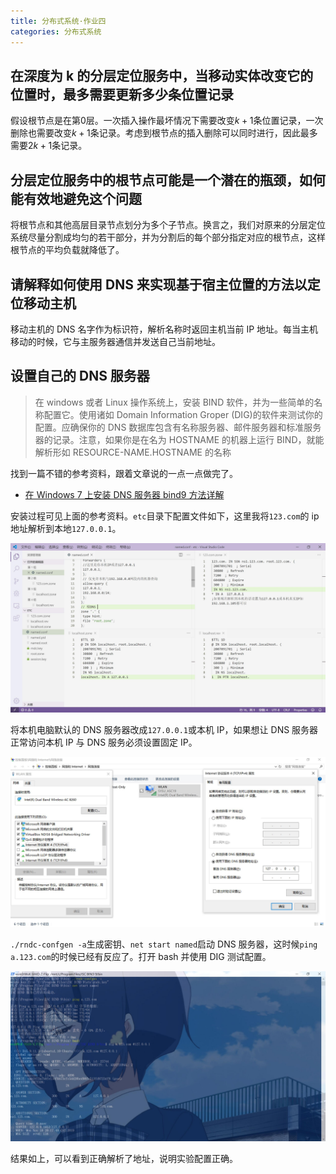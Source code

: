 ```yaml
---
title: 分布式系统·作业四
categories: 分布式系统
---
```


## 在深度为 k 的分层定位服务中，当移动实体改变它的位置时，最多需要更新多少条位置记录

假设根节点是在第$0$层。一次插入操作最坏情况下需要改变$k+1$条位置记录，一次删除也需要改变$k+1$条记录。考虑到根节点的插入删除可以同时进行，因此最多需要$2k+1$条记录。

## 分层定位服务中的根节点可能是一个潜在的瓶颈，如何能有效地避免这个问题

将根节点和其他高层目录节点划分为多个子节点。换言之，我们对原来的分层定位系统尽量分割成均匀的若干部分，并为分割后的每个部分指定对应的根节点，这样根节点的平均负载就降低了。

## 请解释如何使用 DNS 来实现基于宿主位置的方法以定位移动主机

移动主机的 DNS 名字作为标识符，解析名称时返回主机当前 IP 地址。每当主机移动的时候，它与主服务器通信并发送自己当前地址。

## 设置自己的 DNS 服务器

> 在 windows 或者 Linux 操作系统上，安装 BIND 软件，并为一些简单的名称配置它。使用诸如 Domain Information Groper (DIG)的软件来测试你的配置。应确保你的 DNS 数据库包含有名称服务器、邮件服务器和标准服务器的记录。注意，如果你是在名为 HOSTNAME 的机器上运行 BIND，就能解析形如 RESOURCE-NAME.HOSTNAME 的名称

找到一篇不错的参考资料，跟着文章说的一点一点做完了。

- [在 Windows 7 上安装 DNS 服务器 bind9 方法详解](https://www.jb51.net/article/137012.htm)

安装过程可见上面的参考资料。`etc`目录下配置文件如下，这里我将`123.com`的 ip 地址解析到本地`127.0.0.1`。

![1](/assets/image/2019-11-07-1.jpg)

将本机电脑默认的 DNS 服务器改成`127.0.0.1`或本机 IP，如果想让 DNS 服务器正常访问本机 IP 与 DNS 服务必须设置固定 IP。

![2](/assets/image/2019-11-07-2.jpg)

`./rndc-confgen -a`生成密钥、`net start named`启动 DNS 服务器，这时候`ping a.123.com`的时候已经有反应了。打开 bash 并使用 DIG 测试配置。

![3](/assets/image/2019-11-07-3.jpg)

结果如上，可以看到正确解析了地址，说明实验配置正确。
